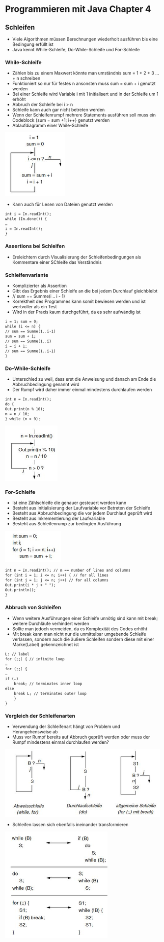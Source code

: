 # Programmieren mit Java Chapter 4

## Schleifen

- Viele Algorithmen müssen Berechnungen wiederholt ausführen bis eine Bedingung erfüllt ist
- Java kennt While-Schleife, Do-While-Schleife und For-Schleife

### While-Schleife

- Zählen bis zu einem Maxwert könnte man umständnis sum = 1 + 2 + 3 ... + n schreiben
- Funktioniert so nur für festes n ansonsten muss sum = sum + i genutzt werden
- Bei einer Schleife wird Variable i mit 1 initialisert und in der Schleife um 1 erhöht
- Abbruch der Schleife bei i > n 
- Schleife kann auch gar nicht betreten werden
- Wenn der Schleifenrumpf mehrere Statements ausführen soll muss ein Codeblock {sum = sum +1; i++} genutzt werden
- Ablaufdiagramm einer While-Schleife

![](assets/while.jpg)

- Kann auch für Lesen von Dateien genutzt werden
```
int i = In.readInt();
while (In.done()) {
…
i = In.readInt();
}
```

### Assertions bei Schleifen

- Ereleichtern durch Visualisierung der Schleifenbedingungen als Kommentare einer SChleife das Verständnis


### Schleifenvariante

- Komplizierter als Assertion
- Gibt das Ergebnis einer Schleife an die bei jedem Durchlauf gleichbleibt
- // sum == Summe(i .. i - 1)
- Korrektheit des Programmes kann somit bewiesen werden und ist wertvoller als ein Test
- Wird in der Praxis kaum durchgeführt, da es sehr aufwändig ist

```
i = 1; sum = 0;
while (i <= n) {
// sum == Summe(1..i-1)
sum = sum + i;
// sum == Summe(1..i)
i = i + 1;
// sum == Summe(1..i-1)
}
```

### Do-While-Schleife 

- Unterschied zu weil, dass erst die Anweisung und danach am Ende die Abbruchbedingung genannt wird
- Der Rumpf wird daher immer einmal mindestens durchlaufen werden

```
int n = In.readInt();
do {
Out.print(n % 10);
n = n / 10;
} while (n > 0);
```

![](assets/do-while.jpg)

### For-Schleife

- Ist eine Zählschleife die genauer gesteuert werden kann
- Besteht aus Initialisierung der Laufvariable vor Betreten der Schleife
- Besteht aus Abbruchbedingung die vor jedem Durchlauf geprüft wird
- Besteht aus Inkrementierung der Laufvariable
- Besteht aus Schleifenrump zur bedingten Ausführung

![](assets/for.jpg)

```
int n = In.readInt(); // n == number of lines and columns
for (int i = 1; i <= n; i++) { // for all lines
for (int j = 1; j <= n; j++) // for all columns
Out.print(i * j + " ");
Out.println();
}
```

### Abbruch von Schleifen

- Wenn weitere Ausführungen einer Schleife unnötig sind kann mit break; weitere Durchläufe verhindert werden
- Sollte man jedoch vermeiden, da es Komplexität des Codes erhöht
- Mit break kann man nicht nur die unmittelbar umgebende Schleife verlassen, sondern auch die äußere Schleifen sondern diese mit einer Marke(Label) gekennzeichnet ist
```
L: // label
for (;;) { // infinite loop
…
for (;;) {
…
if (…)
    break; // terminates inner loop
else
    break L; // terminates outer loop
    }
}
```

### Vergleich der Schleifenarten

- Verwendung der Schleifenart hängt von Problem und Herangehensweise ab
- Muss vor Rumpf bereits auf Abbruch geprüft werden oder muss der Rumpf mindestens einmal durchlaufen werden?

![](assets/schleifenarten.jpg)

- Schleifen lassen sich ebenfalls ineinander transformieren

![](assets/schleifentransformation.jpg)










